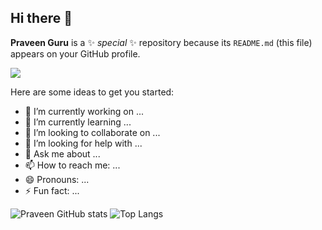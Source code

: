## Hi there 👋


**Praveen Guru** is a ✨ _special_ ✨ repository because its `README.md` (this file) appears on your GitHub profile.

<img src="https://img.shields.io/badge/altium%20designer-A5915F?style=for-the-badge&logo=altium%20designer&logoColor=white" /> 

Here are some ideas to get you started:

- 🔭 I’m currently working on ...
- 🌱 I’m currently learning ...
- 👯 I’m looking to collaborate on ...
- 🤔 I’m looking for help with ...
- 💬 Ask me about ...
- 📫 How to reach me: ...
- 😄 Pronouns: ...
- ⚡ Fun fact: ...

![Praveen GitHub stats](https://github-readme-stats.vercel.app/api?username=PraveenGuru26&show_icons=true)
![Top Langs](https://github-readme-stats.vercel.app/api/top-langs/?username=PraveenGuru26&hide_progress=true)
